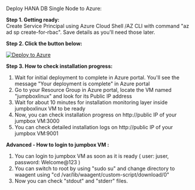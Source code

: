 Deploy HANA DB Single Node to Azure:  

**Step 1. Getting ready:**   
Create Service Principal using Azure Cloud Shell /AZ CLI with command "az ad sp create-for-rbac". Save details as you'll need those later.

**Step 2. Click the button below:**

[![Deploy to Azure](https://aka.ms/deploytoazurebutton)](https://ms.portal.azure.com/#create/Microsoft.Template/uri/https%3A%2F%2Fraw.githubusercontent.com%2Fsanjeevkumar761%2Fone_touch_sap_deployment_on_azure%2Fmaster%2Fhana-db-single-node-infra-and-sw%2Fazuredeploy.json)

**Step 3. How to check installation progress:**   
1) Wait for initial deployment to complete in Azure portal. You'll see the message "Your deployment is complete" in Azure portal  
2) Go to your Resource Group in Azure portal, locate the VM named "jumpboxlinux" and look for its Public IP address  
3) Wait for about 10 minutes for installation monitoring layer inside jumpboxlinux VM to be ready  
4) Now, you can check installation progress on http://public IP of your jumpbox VM:3000  
5) You can check detailed installation logs on http://public IP of your jumpbox VM:9001  

**Advanced - How to login to jumpbox VM :**   
1) You can login to jumpbox VM as soon as it is ready ( user: juser, password: Welcome@123 )  
2) You can switch to root by using "sudo su" and change directory to waagent using "cd /var/lib/waagent/custom-script/download/0"  
3) Now you can check "stdout" and "stderr" files.  

